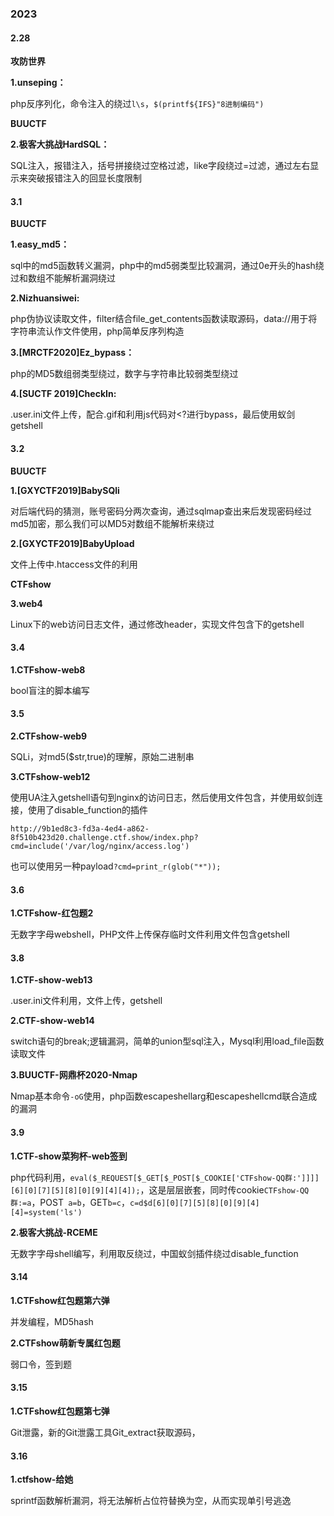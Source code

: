 ### 2023

#### 2.28

**攻防世界**

**1.unseping：**

php反序列化，命令注入的绕过`l\s`，`$(printf${IFS}"8进制编码")`

**BUUCTF**

**2.极客大挑战HardSQL：**

SQL注入，报错注入，括号拼接绕过空格过滤，like字段绕过=过滤，通过左右显示来突破报错注入的回显长度限制

#### 3.1

**BUUCTF**

**1.easy_md5：**

sql中的md5函数转义漏洞，php中的md5弱类型比较漏洞，通过0e开头的hash绕过和数组不能解析漏洞绕过

**2.Nizhuansiwei:**

php伪协议读取文件，filter结合file_get_contents函数读取源码，data://用于将字符串流认作文件使用，php简单反序列构造

**3.[MRCTF2020]Ez_bypass：**

php的MD5数组弱类型绕过，数字与字符串比较弱类型绕过

**4.[SUCTF 2019]CheckIn:**

.user.ini文件上传，配合.gif和利用js代码对<?进行bypass，最后使用蚁剑getshell

#### 3.2

**BUUCTF**

**1.[GXYCTF2019]BabySQli**

对后端代码的猜测，账号密码分两次查询，通过sqlmap查出来后发现密码经过md5加密，那么我们可以MD5对数组不能解析来绕过

**2.[GXYCTF2019]BabyUpload**

文件上传中.htaccess文件的利用

**CTFshow**

**3.web4**

Linux下的web访问日志文件，通过修改header，实现文件包含下的getshell

#### 3.4

**1.CTFshow-web8**

bool盲注的脚本编写

#### 3.5

**2.CTFshow-web9**

SQLi，对md5($str,true)的理解，原始二进制串

**3.CTFshow-web12**

使用UA注入getshell语句到nginx的访问日志，然后使用文件包含，并使用蚁剑连接，使用了disable_function的插件

```url
http://9b1ed8c3-fd3a-4ed4-a862-8f510b423d20.challenge.ctf.show/index.php?cmd=include('/var/log/nginx/access.log')
```

也可以使用另一种payload`?cmd=print_r(glob("*"));`

#### 3.6

**1.CTFshow-红包题2**

无数字字母webshell，PHP文件上传保存临时文件利用文件包含getshell

#### 3.8

**1.CTF-show-web13**

.user.ini文件利用，文件上传，getshell

**2.CTF-show-web14**

switch语句的break;逻辑漏洞，简单的union型sql注入，Mysql利用load_file函数读取文件

**3.BUUCTF-网鼎杯2020-Nmap**

Nmap基本命令`-oG`使用，php函数escapeshellarg和escapeshellcmd联合造成的漏洞

#### 3.9

**1.CTF-show菜狗杯-web签到**

php代码利用，`eval($_REQUEST[$_GET[$_POST[$_COOKIE['CTFshow-QQ群:']]]][6][0][7][5][8][0][9][4][4]);`，这是层层嵌套，同时传cookie`CTFshow-QQ群:=a`，POST` a=b`，GET`b=c`，`c=d$d[6][0][7][5][8][0][9][4][4]=system('ls')`

**2.极客大挑战-RCEME**

无数字字母shell编写，利用取反绕过，中国蚁剑插件绕过disable_function

#### 3.14

**1.CTFshow红包题第六弹**

并发编程，MD5hash

**2.CTFshow萌新专属红包题**

弱口令，签到题

#### 3.15

**1.CTFshow红包题第七弹**

Git泄露，新的Git泄露工具Git_extract获取源码，

#### 3.16

**1.ctfshow-给她**

sprintf函数解析漏洞，将无法解析占位符替换为空，从而实现单引号逃逸
